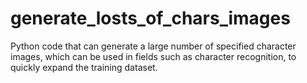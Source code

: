 # generate_losts_of_chars_images
Python code that can generate a large number of specified character images, which can be used in fields such as character recognition, to quickly expand the training dataset.
